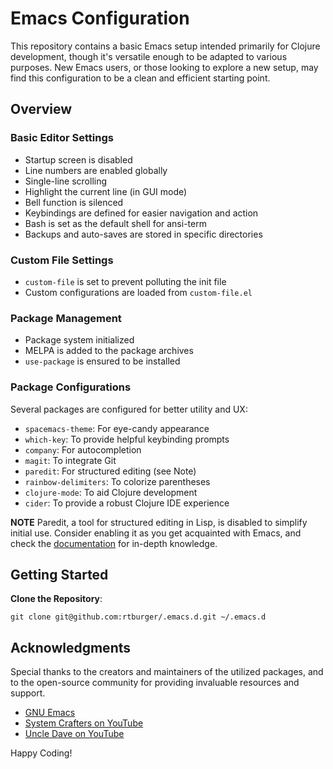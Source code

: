 # Emacs Configuration
This repository contains a basic Emacs setup intended primarily for Clojure development, though it's versatile enough to be adapted to various purposes. New Emacs users, or those looking to explore a new setup, may find this configuration to be a clean and efficient starting point.

## Overview
### Basic Editor Settings
- Startup screen is disabled
- Line numbers are enabled globally
- Single-line scrolling
- Highlight the current line (in GUI mode)
- Bell function is silenced
- Keybindings are defined for easier navigation and action
- Bash is set as the default shell for ansi-term
- Backups and auto-saves are stored in specific directories

### Custom File Settings
- `custom-file` is set to prevent polluting the init file
- Custom configurations are loaded from `custom-file.el`

### Package Management
- Package system initialized
- MELPA is added to the package archives
- `use-package` is ensured to be installed

### Package Configurations
Several packages are configured for better utility and UX:
- `spacemacs-theme`: For eye-candy appearance
- `which-key`: To provide helpful keybinding prompts
- `company`: For autocompletion
- `magit`: To integrate Git
- `paredit`: For structured editing (see Note)
- `rainbow-delimiters`: To colorize parentheses
- `clojure-mode`: To aid Clojure development
- `cider`: To provide a robust Clojure IDE experience

**NOTE**
Paredit, a tool for structured editing in Lisp, is disabled to simplify initial use. Consider enabling it as you get acquainted with Emacs, and check the [documentation](https://www.emacswiki.org/emacs/ParEdit) for in-depth knowledge.

## Getting Started
**Clone the Repository**: 
   ```shell
   git clone git@github.com:rtburger/.emacs.d.git ~/.emacs.d
   ```
## Acknowledgments
Special thanks to the creators and maintainers of the utilized packages, and to the open-source community for providing invaluable resources and support.

- [GNU Emacs](https://www.gnu.org/software/emacs/)
- [System Crafters on YouTube](https://www.youtube.com/c/SystemCrafters)
- [Uncle Dave on YouTube](https://www.youtube.com/c/uncledave)

Happy Coding!